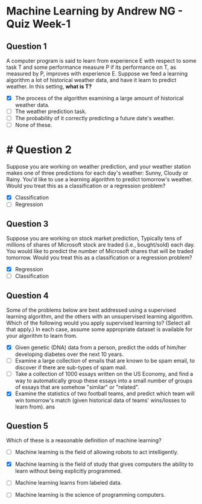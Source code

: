 
# Machine Learning by Andrew NG - Quiz Week-1
## Question 1
A computer program is said to learn from experience E with
respect to some task T and some performance measure P if its performance on T, as measured by P, improves with experience E.
Suppose we feed a learning algorithm a lot of historical weather
data, and have it learn to predict weather. In this setting, **what is T?**

 - [x] The process of the algorithm examining a large amount of
       historical weather data.
 - [ ] The weather prediction task.
 - [ ] The probability of it correctly predicting a future date's
       weather. 
 - [ ] None of these.

# # Question 2
 Suppose you are working on weather prediction, and your weather
station makes one of three predictions for each day's weather:
Sunny, Cloudy or Rainy. You'd like to use a learning algorithm
to predict tomorrow's weather.
Would you treat this as a classification or a regression problem?
 - [x] Classification
 - [ ] Regression

## Question 3 
Suppose you are working on stock market prediction, Typically tens of millions of shares of Microsoft stock are traded (i.e., bought/sold) each day. You would like to predict the number of Microsoft shares that will be traded tomorrow. Would you treat this as a classification or a regression problem?
 - [x] Regression
 - [ ] Classification

## Question 4 
Some of the problems below are best addressed using a supervised learning algorithm, and the others with an unsupervised learning algorithm. Which of the following would you apply supervised learning to? (Select all that apply.) In each case, assume some appropriate dataset is available for your algorithm to learn from.
 - [x] Given genetic (DNA) data from a person, predict the odds of
       him/her developing diabetes over the next 10 years.
 - [ ] Examine a large collection of emails that are known to be spam
              email, to discover if there are sub-types of spam mail.
 - [ ] Take a collection of 1000 essays written on the US Economy, and
       find a way to automatically group these essays into a small
       number of groups of essays that are somehow "similar" or
       "related".
 - [x] Examine the statistics of two football teams, and predict which
       team will win tomorrow's match (given historical data of teams'
       wins/losses to learn from).  ans

## Question 5
Which of these is a reasonable definition of machine learning?

 - [ ] Machine learning is the field of allowing robots to act
       intelligently.

 - [x] Machine learning is the field of study that gives computers the
       ability to learn without being explicitly programmed.

 - [ ] Machine learning learns from labeled data.

 - [ ] Machine learning is the science of programming computers.

    
  
